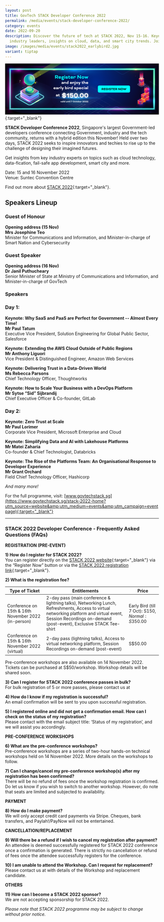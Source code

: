 ```yaml
---
layout: post
title: GovTech STACK Developer Conference 2022
permalink: /media/events/stack-developer-conference-2022/
category: events
date: 2022-09-20
description: Discover the future of tech at STACK 2022, Nov 15-16. Keynotes by
  industry leaders, insights on cloud, data, and smart city trends. Join us!
image: /images/media/events/stack2022_earlybird2.jpg
variant: tiptap
---
```

[![GovTech STACK 2022 Early Bird](/images/media/events/STACK2022-EarlyBird2.png)](https://www.govtechstack.sg/stack-2022-home?utm_source=website&amp;utm_medium=events&amp;utm_campaign=eventpage){:target="_blank"}
 
**STACK Developer Conference 2022**, Singapore's largest Government-led developers conference connecting Government, industry and the tech community, returns with a hybrid edition this November! Held over two days, STACK 2022 seeks to inspire innovators and techies to rise up to the challenge of designing their imagined futures.

Get insights from key industry experts on topics such as cloud technology, data-fication, fail-safe app development, smart city and more.

Date: 15 and 16 November 2022
<br>Venue: Suntec Convention Centre

Find out more about [STACK 2022](https://www.govtechstack.sg/stack-2022-home?utm_source=website&amp;utm_medium=events&amp;utm_campaign=eventpage){:target="_blank"}.


## Speakers Lineup


### Guest of Honour


**Opening address (15 Nov)**
<br>**Mrs Josephine Teo**
<br>Minister for Communications and Information, and Minister-in-charge of Smart Nation and Cybersecurity


### Guest Speaker


**Opening address (16 Nov)**
<br>**Dr Janil Puthucheary**
<br>Senior Minister of State at Ministry of Communications and Information, and Minister-in-charge of GovTech


### Speakers


### Day 1:


**Keynote: Why SaaS and PaaS are Perfect for Government -- Almost Every Time!**
<br>**Mr Paul Tatum** 
<br>Executive Vice President, Solution Engineering for Global Public Sector, Salesforce


**Keynote: Extending the AWS Cloud Outside of Public Regions**
<br>**Mr Anthony Liguori** 
<br>Vice President &amp; Distinguished Engineer, Amazon Web Services


**Keynote: Delivering Trust in a Data-Driven World**
<br>**Ms Rebecca Parsons** 
<br>Chief Technology Officer, Thoughtworks


**Keynote: How to Scale Your Business with a DevOps Platform**
<br>**Mr Sytse “Sid” Sijbrandij** 
<br>Chief Executive Officer &amp; Co-founder, GitLab


### Day 2:


**Keynote: Zero Trust at Scale**
<br>**Mr Paul Lorimer** 
<br>Corporate Vice President, Microsoft Enterprise and Cloud


**Keynote: Simplifying Data and AI with Lakehouse Platforms**
<br>**Mr Matei Zaharia** 
<br>Co-founder &amp; Chief Technologist, Databricks


**Keynote: The Rise of the Platforms Team: An Organisational Response to Developer Experience**
<br>**Mr Grant Orchard** 
<br>Field Chief Technology Officer, Hashicorp


*And many more!*


For the full programme, visit: [www.govtechstack.sg](https://www.govtechstack.sg/stack-2022-home?utm_source=website&amp;utm_medium=events&amp;utm_campaign=eventpage){:target="_blank"}


---  

### STACK 2022 Developer Conference - Frequently Asked Questions (FAQs)


**REGISTRATION (PRE-EVENT)**


**1) How do I register for STACK 2022?**
<br>You can register directly on the [STACK 2022 website](https://www.govtechstack.sg/stack-2022-home){:target="_blank"} via the “Register Now” button or via the [STACK 2022 registration link](https://www.gevme.com/STACK-2022-Developers-Conference){:target="_blank"}.


**2) What is the registration fee?**

| Type of Ticket      | Entitlements | Price |
| ----------- | ----------- | ----------- |
| Conference on 15th &amp; 16th November 2022 (in-person)  | 2-day pass (main conference &amp; lightning talks), Networking Lunch, Refreshments, Access to virtual networking platform and virtual event, Session Recordings on-demand (post-event), Exclusive STACK Tee-shirt | Early Bird (till 7 Oct): S$150, Normal: S$350.00 |
| Conference on 15th &amp; 16th November 2022 (virtual)  | 2-day pass (lightning talks), Access to virtual networking platform, Session Recordings on-demand (post-event) | S$50.00 |


Pre-conference workshops are also available on 14 November 2022. Tickets can be purchased at S$50/workshop. Workshop details will be shared soon.


**3) Can I register for STACK 2022 conference passes in bulk?**
<br>For bulk registration of 5 or more passes, please contact us at 


**4) How do I know if my registration is successful?**
<br>An email confirmation will be sent to you upon successful registration.


**5) I registered online and did not get a confirmation email. How can I check on the status of my registration?**
<br>Please contact  with the email subject title: ‘Status of my registration’, and we will assist you accordingly.


**PRE-CONFERENCE WORKSHOPS**


**6) What are the pre-conference workshops?**
<br>Pre-conference workshops are a series of two-hour hands-on technical workshops held on 14 November 2022. More details on the workshops to follow.


**7) Can I change/cancel my pre-conference workshop(s) after my registration has been confirmed?**
<br>There will be no refund of fees once the workshop registration is confirmed. Do let us know if you wish to switch to another workshop. However, do note that seats are limited and subjected to availability.


**PAYMENT**


**8)	How do I make payment?**
<br>We will only accept credit card payments via Stripe. Cheques, bank transfers, and Paylah!/PayNow will not be entertained.


**CANCELLATION/REPLACEMENT**


**9)	Will there be a refund if I wish to cancel my registration after payment?**
<br>An attendee is deemed successfully registered for STACK 2022 conference once a confirmation is generated. There is strictly no cancellation or refund of fees once the attendee successfully registers for the conference.


**10)	I am unable to attend the Workshop. Can I request for replacement?**
<br>Please contact us at  with details of the Workshop and replacement candidate.


**OTHERS**


**11)	How can I become a STACK 2022 sponsor?**
<br>We are not accepting sponsorship for STACK 2022.


*Please note that STACK 2022 programme may be subject to change without prior notice.*